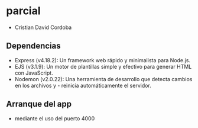 # parcial

- Cristian David Cordoba
## Dependencias
- Express (v4.18.2): Un framework web rápido y minimalista para Node.js.
- EJS (v3.1.9): Un motor de plantillas simple y efectivo para generar HTML con JavaScript.
- Nodemon (v2.0.22): Una herramienta de desarrollo que detecta cambios en los archivos y  - reinicia automáticamente el servidor.

## Arranque del app
- mediante el uso del puerto 4000
